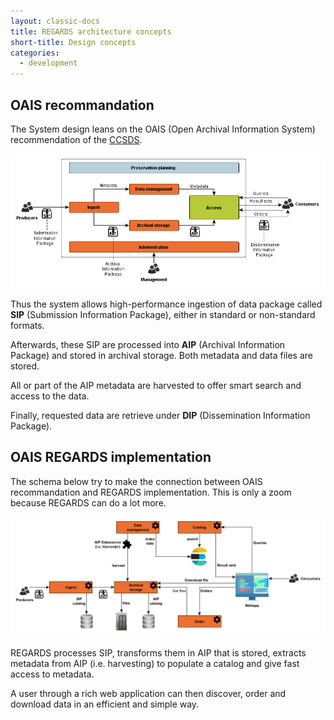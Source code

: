 ```yaml
---
layout: classic-docs
title: REGARDS architecture concepts
short-title: Design concepts
categories:
  - development
---
```


## OAIS recommandation

The System design leans on the OAIS (Open Archival Information System) recommendation of the <a href="https://public.ccsds.org" target="blank_">CCSDS</a>.

![](/assets/schemas/architecture/oais.png)

Thus the system allows high-performance ingestion of data package called <b>SIP</b> (Submission Information Package), either in standard or non-standard formats.

Afterwards, these SIP are processed into <b>AIP</b> (Archival Information Package) and stored in archival storage. Both metadata  and data files are stored.

All or part of the AIP metadata are harvested to offer smart search and access to the data.

Finally, requested data are retrieve under <b>DIP</b> (Dissemination Information Package).

## OAIS REGARDS implementation

The schema below try to make the connection between OAIS recommandation and REGARDS implementation. This is only a zoom because REGARDS can do a lot more.

![](/assets/schemas/architecture/overview_regards_oais.png)

REGARDS processes SIP, transforms them in AIP that is stored, extracts metadata from AIP (i.e. harvesting) to populate a catalog and give fast access to metadata.

A user through a rich web application can then discover, order and download data in an efficient and simple way.
